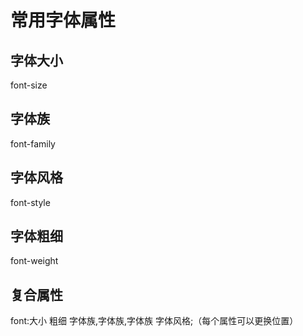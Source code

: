# 常用字体属性

## 字体大小

font-size

## 字体族

font-family

## 字体风格

font-style

## 字体粗细

font-weight

## 复合属性

font:大小 粗细 字体族,字体族,字体族 字体风格;（每个属性可以更换位置）

